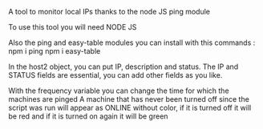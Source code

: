 A tool to monitor local IPs thanks to the node JS ping module

To use this tool you will need NODE JS

Also the ping and easy-table modules
you can install with this commands : 
npm i ping
npm i easy-table


In the host2 object, you can put IP, description and status.
The IP and STATUS fields are essential, you can add other fields as you like.

With the frequency variable you can change the time for which the machines are pinged
A machine that has never been turned off since the script was run will appear as ONLINE without color, if it is turned off it will be red and if it is turned on again it will be green
